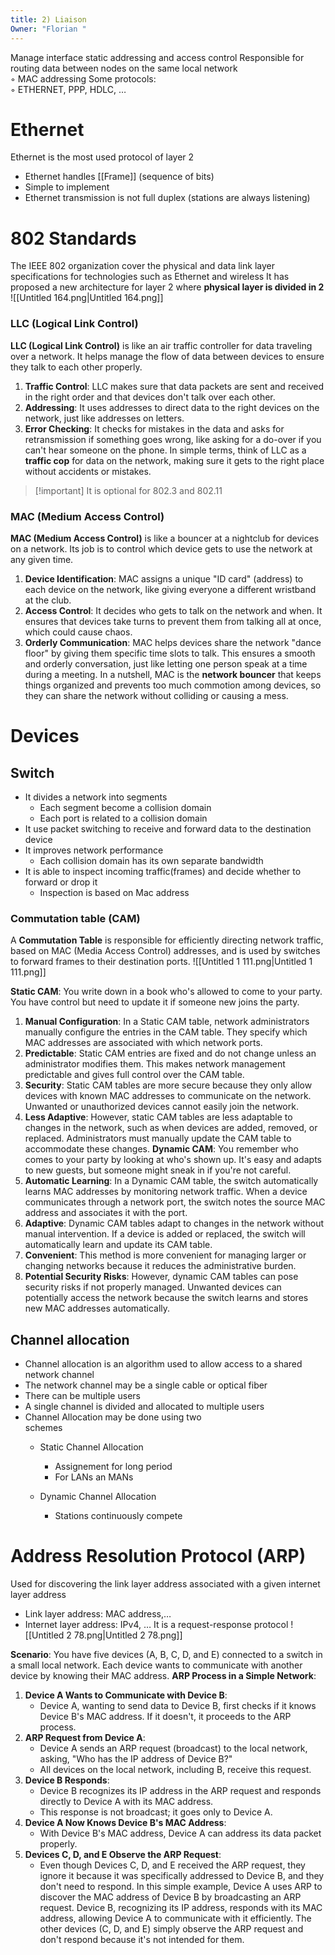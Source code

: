 ```yaml
---
title: 2) Liaison
Owner: "Florian "
---
```

Manage interface static addressing and access control
Responsible for routing data between nodes on the same local network  
◦ MAC addressing
Some protocols:  
◦ ETHERNET, PPP, HDLC, …
# Ethernet
Ethernet is the most used protocol of layer 2
- Ethernet handles [[Frame]] (sequence of bits)
- Simple to implement
- Ethernet transmission is not full duplex (stations are always listening)
# 802 Standards
The IEEE 802 organization cover the physical and data link layer specifications for technologies such as Ethernet and wireless
It has proposed a new architecture for layer 2 where **physical layer is divided in 2**
![[Untitled 164.png|Untitled 164.png]]

### LLC (Logical Link Control)
**LLC (Logical Link Control)** is like an air traffic controller for data traveling over a network. It helps manage the flow of data between devices to ensure they talk to each other properly.
1. **Traffic Control**: LLC makes sure that data packets are sent and received in the right order and that devices don't talk over each other.
2. **Addressing**: It uses addresses to direct data to the right devices on the network, just like addresses on letters.
3. **Error Checking**: It checks for mistakes in the data and asks for retransmission if something goes wrong, like asking for a do-over if you can't hear someone on the phone.
In simple terms, think of LLC as a **traffic cop** for data on the network, making sure it gets to the right place without accidents or mistakes.

> [!important] It is optional for 802.3 and 802.11
### MAC (Medium Access Control)
**MAC (Medium Access Control)** is like a bouncer at a nightclub for devices on a network. Its job is to control which device gets to use the network at any given time.
1. **Device Identification**: MAC assigns a unique "ID card" (address) to each device on the network, like giving everyone a different wristband at the club.
2. **Access Control**: It decides who gets to talk on the network and when. It ensures that devices take turns to prevent them from talking all at once, which could cause chaos.
3. **Orderly Communication**: MAC helps devices share the network "dance floor" by giving them specific time slots to talk. This ensures a smooth and orderly conversation, just like letting one person speak at a time during a meeting.
In a nutshell, MAC is the **network bouncer** that keeps things organized and prevents too much commotion among devices, so they can share the network without colliding or causing a mess.
# Devices
## Switch
- It divides a network into segments
    - Each segment become a collision domain
    - Each port is related to a collision domain
- It use packet switching to receive and forward data to the destination  
    device
- It improves network performance
    - Each collision domain has its own separate bandwidth
- It is able to inspect incoming traffic(frames) and decide whether to forward or drop it
    - Inspection is based on Mac address
### Commutation table (CAM)
A **Commutation Table** is responsible for efficiently directing network traffic, based on MAC (Media Access Control) addresses, and is used by switches to forward frames to their destination ports.
![[Untitled 1 111.png|Untitled 1 111.png]]

**Static CAM**: You write down in a book who's allowed to come to your party. You have control but need to update it if someone new joins the party.
1. **Manual Configuration**: In a Static CAM table, network administrators manually configure the entries in the CAM table. They specify which MAC addresses are associated with which network ports.
2. **Predictable**: Static CAM entries are fixed and do not change unless an administrator modifies them. This makes network management predictable and gives full control over the CAM table.
3. **Security**: Static CAM tables are more secure because they only allow devices with known MAC addresses to communicate on the network. Unwanted or unauthorized devices cannot easily join the network.
4. **Less Adaptive**: However, static CAM tables are less adaptable to changes in the network, such as when devices are added, removed, or replaced. Administrators must manually update the CAM table to accommodate these changes.
**Dynamic CAM**: You remember who comes to your party by looking at who's shown up. It's easy and adapts to new guests, but someone might sneak in if you're not careful.
1. **Automatic Learning**: In a Dynamic CAM table, the switch automatically learns MAC addresses by monitoring network traffic. When a device communicates through a network port, the switch notes the source MAC address and associates it with the port.
2. **Adaptive**: Dynamic CAM tables adapt to changes in the network without manual intervention. If a device is added or replaced, the switch will automatically learn and update its CAM table.
3. **Convenient**: This method is more convenient for managing larger or changing networks because it reduces the administrative burden.
4. **Potential Security Risks**: However, dynamic CAM tables can pose security risks if not properly managed. Unwanted devices can potentially access the network because the switch learns and stores new MAC addresses automatically.
## Channel allocation
- Channel allocation is an algorithm used to allow access to a shared network channel
- The network channel may be a single cable or optical fiber
- There can be multiple users
- A single channel is divided and allocated to multiple users
- Channel Allocation may be done using two  
    schemes
    - Static Channel Allocation
        - Assignement for long period
        - For LANs an MANs
    - Dynamic Channel Allocation
        
        - Stations continuously compete
        
          
        
# Address Resolution Protocol (ARP)
Used for discovering the link layer address associated with a given internet layer address
- Link layer address: MAC address,…
- Internet layer address: IPv4, …
It is a request-response protocol
![[Untitled 2 78.png|Untitled 2 78.png]]

**Scenario**: You have five devices (A, B, C, D, and E) connected to a switch in a small local network. Each device wants to communicate with another device by knowing their MAC address.
**ARP Process in a Simple Network**:
1. **Device A Wants to Communicate with Device B**:
    - Device A, wanting to send data to Device B, first checks if it knows Device B's MAC address. If it doesn't, it proceeds to the ARP process.
2. **ARP Request from Device A**:
    - Device A sends an ARP request (broadcast) to the local network, asking, "Who has the IP address of Device B?"
    - All devices on the local network, including B, receive this request.
3. **Device B Responds**:
    - Device B recognizes its IP address in the ARP request and responds directly to Device A with its MAC address.
    - This response is not broadcast; it goes only to Device A.
4. **Device A Now Knows Device B's MAC Address**:
    - With Device B's MAC address, Device A can address its data packet properly.
5. **Devices C, D, and E Observe the ARP Request**:
    - Even though Devices C, D, and E received the ARP request, they ignore it because it was specifically addressed to Device B, and they don't need to respond.
In this simple example, Device A uses ARP to discover the MAC address of Device B by broadcasting an ARP request. Device B, recognizing its IP address, responds with its MAC address, allowing Device A to communicate with it efficiently. The other devices (C, D, and E) simply observe the ARP request and don't respond because it's not intended for them.